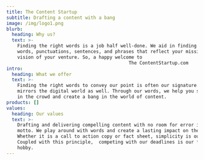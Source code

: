 ```yaml
---
title: The Content Startup
subtitle: Drafting a content with a bang
image: /img/logo1.png
blurb:
  heading: Why us?
  text: >-
    Finding the right words is a job half well-done. We aid in finding those
    words, punctuations, sentences, and phrases that reflect your mission and
    vision of your venture. So, a happy welcome to 
                                             The ContentStartup.com 
intro:
  heading: What we offer
  text: >-
    Finding the right words to convey our point is often our signature. This
    mirrors the digital world as well. Through our words, we help you stand out
    in the crowd and create a bang in the world of content.
products: []
values:
  heading: Our values
  text: >-
    Drafting and delivering compelling content with no room for error is our
    motto. We play around with words and create a lasting impact on the readers.
    Whether it is a call to action copy or fact sheet, simplicity is our key.
    Coupled with this principle,  competing with our deadlines is our favorite
    hobby.
---
```


